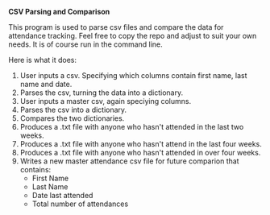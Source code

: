**CSV Parsing and Comparison**

This program is used to parse csv files and compare the data for attendance tracking. Feel free to copy the repo and adjust to suit your own needs. It is of course run in the command line.

Here is what it does:
1.  User inputs a csv. Specifying which columns contain first name, last name and date.
2. Parses the csv, turning the data into a dictionary.
3. User inputs a master csv, again speciying columns.
4. Parses the csv into a dictionary.
5. Compares the two dictionaries.
6. Produces a .txt file with anyone who hasn't attended in the last two weeks.
7. Produces a .txt file with anyone who hasn't attend in the last four weeks.
8. Produces a .txt file with anyone who hasn't attended in over four weeks.
9. Writes a new master attendance csv file for future comparion that contains:
    - First Name
    - Last Name
    - Date last attended
    - Total number of attendances
